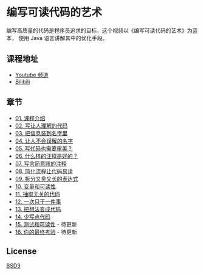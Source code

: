 # 编写可读代码的艺术

编写高质量的代码是程序员追求的目标，这个视频以《编写可读代码的艺术》为蓝本，
使用 Java 语言讲解其中的优化手段。

## 课程地址

- [Youtube 频道](https://www.youtube.com/c/biezhi)
- [Bilibili](https://space.bilibili.com/33165125)

## 章节

- [01. 课程介绍](https://youtu.be/SNYwZ1l9blc)
- [02. 写让人理解的代码](https://youtu.be/GYTgrSQO8fs)
- [03. 把信息装到名字里](https://youtu.be/aEj9YF8uxts)
- [04. 让人不会误解的名字](https://youtu.be/ssuSlE3gSxc)
- [05. 写代码也需要审美？](https://youtu.be/X6OIaGhCt1s)
- [06. 什么样的注释是好的？](https://youtu.be/C1g0xLfwD74)
- [07. 写言简意赅的注释](https://youtu.be/yR2aXO0doRk)
- [08. 简化流程让代码易读](https://youtu.be/v6A231LCdAQ)
- [09. 拆分又臭又长的表达式](https://youtu.be/7_0ZhB0bJV0)
- [10. 变量和可读性](https://youtu.be/K8oognOKIlA)
- [11. 抽取无关的代码](https://youtu.be/no8M8C1HNuI)
- [12. 一次只干一件事](https://youtu.be/atrR3_h-AhA)
- [13. 把想法变成代码](https://youtu.be/b_CiksFfIvI)
- [14. 少写点代码](https://youtu.be/yuRAvtmwgzY)
- [15. 测试和可读性](#) - 待更新
- [16. 你的最终考验](#) - 待更新

## License

[BSD3](LICENSE)

